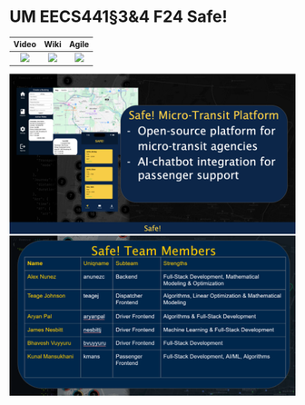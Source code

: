 # UM EECS441§3&4 F24 Safe!

| Video  |  Wiki |  Agile |
|:-----:|:-----:|:--------:|
|[<img src="https://eecs441.eecs.umich.edu/img/admin/video.png">][video]|[<img src="https://eecs441.eecs.umich.edu/img/admin/wiki.png">][wiki]|[<img src="https://eecs441.eecs.umich.edu/img/admin/trello.png">][agile]|

<img src="https://github.com/alportoricensis/Safe/blob/main/ElevatorPitch.png">
<img src="https://github.com/alportoricensis/Safe/blob/main/TeamRoster.PNG">

[video]: https://youtu.be/sample
[wiki]: https://github.com/alportoricensis/Safe/wiki
[agile]: https://trello.com/b/UrC5oCyz/safe

